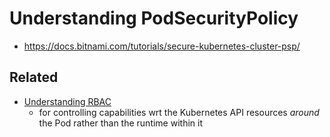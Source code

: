 # Understanding PodSecurityPolicy

- https://docs.bitnami.com/tutorials/secure-kubernetes-cluster-psp/

## Related

- [Understanding RBAC](4r62j-dm82x-4zag5-9qbfb-qqbcb)
  - for controlling capabilities wrt the Kubernetes API resources *around* the Pod rather than the runtime within it
